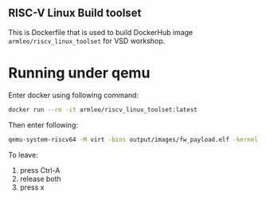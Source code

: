 ## RISC-V Linux Build toolset
This is Dockerfile that is used to build DockerHub image `armleo/riscv_linux_toolset` for VSD workshop.

# Running under qemu
Enter docker using following command:
```bash
docker run --rm -it armleo/riscv_linux_toolset:latest
```

Then enter following:
```bash
qemu-system-riscv64 -M virt -bios output/images/fw_payload.elf -kernel output/images/Image -drive file=output/images/rootfs.ext2,format=raw,id=hd0 -device virtio-blk-device,drive=hd0 -netdev user,id=net0 -device virtio-net-device,netdev=net0 -append "root=/dev/vda rw console=ttyS0" -nographic
```

To leave:
1. press Ctrl-A
2. release both
3. press x